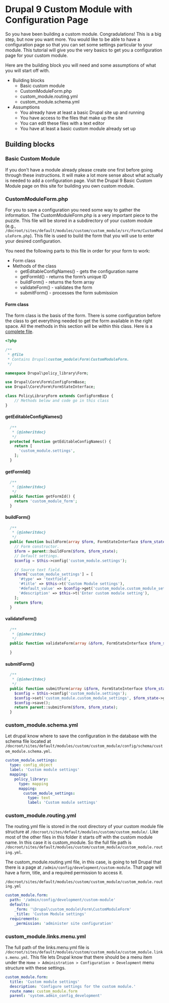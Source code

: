 # Drupal 9 Custom Module with Configuration Page

So you have been building a custom module. Congradulations! This is a big step, but now you want more. You would like to be able to have a configuration page so that you can set some settings particular to your module. This tutorial will give you the very basics to get you a configuration page for your custom module.

Here are the building block you will need and some assumptions of what you will start off with.

* Building blocks
	* Basic custom module
	* CustomModuleForm.php
	* custom_module.routing.yml
	* custom_module.schema.yml
* Assumptions
	* You already have at least a basic Drupal site up and running
	* You have access to the files that make up the site
	* You can edit these files with a text editor
	* You have at least a basic custom module already set up

## Building blocks

### Basic Custom Module

If you don't have a module already please create one first before going through these instructions. It will make a lot more sense about what actually is needed to add a configuration page. Visit the Drupal 9 Basic Custom Module page on this site for building you own custom module.

### CustomModuleForm.php

For you to save a configuration you need some way to gather the information. The CustomModuleForm.php is a very important piece to the puzzle. This file will be stored in a subdirectory of your custom module (e.g., `/docroot/sites/default/modules/custom/custom_module/src/Form/CustomModuleForm.php`). This file is used to build the form that you will use to enter your desired configuration.

You need the following parts to this file in order for your form to work:

* Form class
* Methods of the class
	* getEditableConfigNames() - gets the configuration name
	* getFormId() - returns the form’s unique ID
	* buildForm() - returns the form array
	* validateForm() - validates the form
	* submitForm() - processes the form submission

#### Form class

The form class is the basis of the form. There is some configuration before the class to get everything needed to get the form available in the right space. All the methods in this section will be within this class. Here is a [complete file](https://github.com/serverjohn/custom_module_configuration/blob/main/src/Form/CustomModuleForm.php).

``` php
<?php

/**
 * @file
 * Contains Drupal\custom_module\Form\CustomModuleForm.
 */

namespace Drupal\policy_library\Form;

use Drupal\Core\Form\ConfigFormBase;
use Drupal\Core\Form\FormStateInterface;

class PolicyLibraryForm extends ConfigFormBase {
	// Methods below and code go in this class
}
```

#### getEditableConfigNames()

``` php
  /**
   * {@inheritdoc}
   */
  protected function getEditableConfigNames() {
    return [
      'custom_module.settings',
    ];
  }
```
#### getFormId()
``` php 
  /**
   * {@inheritdoc}
   */
  public function getFormId() {
    return 'custom_module_form';
  }
```

#### buildForm()

``` php 
  /**
   * {@inheritdoc}
   */
  public function buildForm(array $form, FormStateInterface $form_state) {
    // Form constructor.
    $form = parent::buildForm($form, $form_state);
    // Default settings.
    $config = $this->config('custom_module.settings');

    // Source text field.
    $form['custom_module_settings'] = [
      '#type' => 'textfield',
      '#title' => $this->t('Custom Module settings'),
      '#default_value' => $config->get('custom_module.custom_module_settings'),
      '#description' => $this->t('Enter custom module setting'),
    ];
    return $form;
  }
```

#### validateForm()

``` php
  /**
   * {@inheritdoc}
   */
  public function validateForm(array &$form, FormStateInterface $form_state) {

  }
```

#### submitForm()
``` php 
  /**
   * {@inheritdoc}
   */
  public function submitForm(array &$form, FormStateInterface $form_state) {
    $config = $this->config('custom_module.settings');
    $config->set('custom_module.custom_module_settings', $form_state->getValue('custom_module_settings'));
    $config->save();
    return parent::submitForm($form, $form_state);
  }
```

### custom_module.schema.yml

Let drupal know where to save the configuration in the database with the schema file located at `/docroot/sites/default/modules/custom/custom_module/config/schema/custom_module.schema.yml`.


``` yaml
custom_module.settings:
  type: config_object
  label: 'Custom module settings'
  mapping:
    policy_library:
      type: mapping
      mapping:
        custom_module_settings:
          type: text
          label: 'Custom module settings'
```

### custom_module.routing.yml

The routing.yml file is stored in the root directory of your custom module file structure at `/docroot/sites/default/modules/custom/custom_module/`. Like most of the other files in this folder it starts off with the custom module name. In this case it is custom_module. So the full file path is `/docroot/sites/default/modules/custom/custom_module/custom_module.routing.yml`.

The custom_module.routing.yml file, in this case, is going to tell Drupal that there is a page at `/admin/config/development/custom-module`. That page will have a form, title, and a required permission to access it.

`/docroot/sites/default/modules/custom/custom_module/custom_module.routing.yml`

``` yaml
custom_module.form:
  path: '/admin/config/development/custom-module'
  defaults:
    _form: '\Drupal\custom_module\Form\CustomModuleForm'
    _title: 'Custom Module settings'
  requirements:
    _permission: 'administer site configuration'
```

### custom_module.links.menu.yml

The full path of the links.menu.yml file is `/docroot/sites/default/modules/custom/custom_module/custom_module.links.menu.yml`. This file lets Drupal know that there should be a menu item under the `Home > Administration > Configuration > Development` menu structure with these settings.


``` yaml
custom_module.form:
  title: 'Custom module settings'
  description: 'Configure settings for the custom module.'
  route_name: custom_module.form
  parent: 'system.admin_config_development'
```




